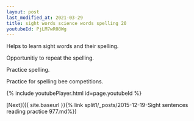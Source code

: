 ```yaml
---
layout: post
last_modified_at: 2021-03-29
title: sight words science words spelling 20
youtubeId: PjLM7wR08Wg
---
```

 
 
Helps to learn sight words and their spelling.

Opportunitiy to repeat the spelling. 

Practice spelling. 
 
Practice for spelling bee competitions. 
 
{% include youtubePlayer.html id=page.youtubeId %}
 
 

[Next]({{ site.baseurl }}{% link  split1/_posts/2015-12-19-Sight sentences reading practice 977.md%})
 

